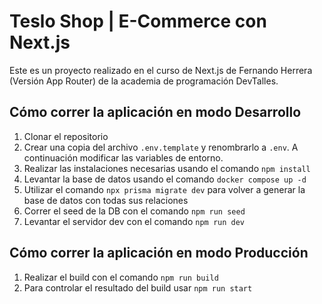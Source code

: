 # Teslo Shop | E-Commerce con Next.js

Este es un proyecto realizado en el curso de Next.js de Fernando Herrera (Versión App Router) de la academia de programación DevTalles.

## Cómo correr la aplicación en modo Desarrollo

1. Clonar el repositorio
2. Crear una copia del archivo ```.env.template``` y renombrarlo a ```.env```. A continuación modificar las variables de entorno. 
3. Realizar las instalaciones necesarias usando el comando ```npm install```
4. Levantar la base de datos usando el comando ```docker compose up -d```
5. Utilizar el comando ```npx prisma migrate dev``` para volver a generar la base de datos con todas sus relaciones
6. Correr el seed de la DB con el comando ```npm run seed```
7. Levantar el servidor dev con el comando ```npm run dev```

## Cómo correr la aplicación en modo Producción

1. Realizar el build con el comando ```npm run build```
2. Para controlar el resultado del build usar ```npm run start```